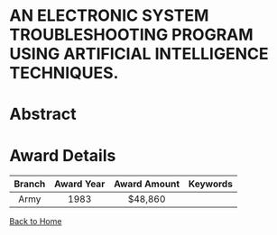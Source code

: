 
AN ELECTRONIC SYSTEM TROUBLESHOOTING PROGRAM USING ARTIFICIAL INTELLIGENCE TECHNIQUES.
======================================================================================

# Abstract


  

# Award Details

|Branch|Award Year|Award Amount|Keywords|
| :---: | :---: | :---: | :---: |
|Army|1983|$48,860||
  
  


[Back to Home](https://github.com/chrischow/dod_sbir_awards/Reports/CC/#879)